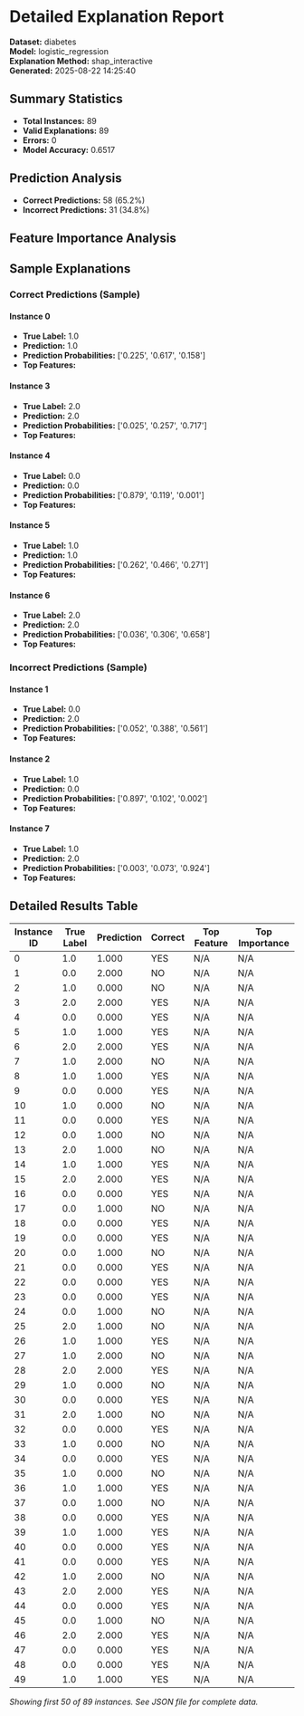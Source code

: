 # Detailed Explanation Report

**Dataset:** diabetes  
**Model:** logistic_regression  
**Explanation Method:** shap_interactive  
**Generated:** 2025-08-22 14:25:40  

## Summary Statistics

- **Total Instances:** 89
- **Valid Explanations:** 89
- **Errors:** 0
- **Model Accuracy:** 0.6517

## Prediction Analysis

- **Correct Predictions:** 58 (65.2%)
- **Incorrect Predictions:** 31 (34.8%)

## Feature Importance Analysis

## Sample Explanations

### Correct Predictions (Sample)

#### Instance 0

- **True Label:** 1.0
- **Prediction:** 1.0
- **Prediction Probabilities:** ['0.225', '0.617', '0.158']
- **Top Features:**

#### Instance 3

- **True Label:** 2.0
- **Prediction:** 2.0
- **Prediction Probabilities:** ['0.025', '0.257', '0.717']
- **Top Features:**

#### Instance 4

- **True Label:** 0.0
- **Prediction:** 0.0
- **Prediction Probabilities:** ['0.879', '0.119', '0.001']
- **Top Features:**

#### Instance 5

- **True Label:** 1.0
- **Prediction:** 1.0
- **Prediction Probabilities:** ['0.262', '0.466', '0.271']
- **Top Features:**

#### Instance 6

- **True Label:** 2.0
- **Prediction:** 2.0
- **Prediction Probabilities:** ['0.036', '0.306', '0.658']
- **Top Features:**

### Incorrect Predictions (Sample)

#### Instance 1

- **True Label:** 0.0
- **Prediction:** 2.0
- **Prediction Probabilities:** ['0.052', '0.388', '0.561']
- **Top Features:**

#### Instance 2

- **True Label:** 1.0
- **Prediction:** 0.0
- **Prediction Probabilities:** ['0.897', '0.102', '0.002']
- **Top Features:**

#### Instance 7

- **True Label:** 1.0
- **Prediction:** 2.0
- **Prediction Probabilities:** ['0.003', '0.073', '0.924']
- **Top Features:**

## Detailed Results Table

| Instance ID | True Label | Prediction | Correct | Top Feature | Top Importance |
|-------------|------------|------------|---------|-------------|----------------|
| 0 | 1.0 | 1.000 | YES | N/A | N/A |
| 1 | 0.0 | 2.000 | NO | N/A | N/A |
| 2 | 1.0 | 0.000 | NO | N/A | N/A |
| 3 | 2.0 | 2.000 | YES | N/A | N/A |
| 4 | 0.0 | 0.000 | YES | N/A | N/A |
| 5 | 1.0 | 1.000 | YES | N/A | N/A |
| 6 | 2.0 | 2.000 | YES | N/A | N/A |
| 7 | 1.0 | 2.000 | NO | N/A | N/A |
| 8 | 1.0 | 1.000 | YES | N/A | N/A |
| 9 | 0.0 | 0.000 | YES | N/A | N/A |
| 10 | 1.0 | 0.000 | NO | N/A | N/A |
| 11 | 0.0 | 0.000 | YES | N/A | N/A |
| 12 | 0.0 | 1.000 | NO | N/A | N/A |
| 13 | 2.0 | 1.000 | NO | N/A | N/A |
| 14 | 1.0 | 1.000 | YES | N/A | N/A |
| 15 | 2.0 | 2.000 | YES | N/A | N/A |
| 16 | 0.0 | 0.000 | YES | N/A | N/A |
| 17 | 0.0 | 1.000 | NO | N/A | N/A |
| 18 | 0.0 | 0.000 | YES | N/A | N/A |
| 19 | 0.0 | 0.000 | YES | N/A | N/A |
| 20 | 0.0 | 1.000 | NO | N/A | N/A |
| 21 | 0.0 | 0.000 | YES | N/A | N/A |
| 22 | 0.0 | 0.000 | YES | N/A | N/A |
| 23 | 0.0 | 0.000 | YES | N/A | N/A |
| 24 | 0.0 | 1.000 | NO | N/A | N/A |
| 25 | 2.0 | 1.000 | NO | N/A | N/A |
| 26 | 1.0 | 1.000 | YES | N/A | N/A |
| 27 | 1.0 | 2.000 | NO | N/A | N/A |
| 28 | 2.0 | 2.000 | YES | N/A | N/A |
| 29 | 1.0 | 0.000 | NO | N/A | N/A |
| 30 | 0.0 | 0.000 | YES | N/A | N/A |
| 31 | 2.0 | 1.000 | NO | N/A | N/A |
| 32 | 0.0 | 0.000 | YES | N/A | N/A |
| 33 | 1.0 | 0.000 | NO | N/A | N/A |
| 34 | 0.0 | 0.000 | YES | N/A | N/A |
| 35 | 1.0 | 0.000 | NO | N/A | N/A |
| 36 | 1.0 | 1.000 | YES | N/A | N/A |
| 37 | 0.0 | 1.000 | NO | N/A | N/A |
| 38 | 0.0 | 0.000 | YES | N/A | N/A |
| 39 | 1.0 | 1.000 | YES | N/A | N/A |
| 40 | 0.0 | 0.000 | YES | N/A | N/A |
| 41 | 0.0 | 0.000 | YES | N/A | N/A |
| 42 | 1.0 | 2.000 | NO | N/A | N/A |
| 43 | 2.0 | 2.000 | YES | N/A | N/A |
| 44 | 0.0 | 0.000 | YES | N/A | N/A |
| 45 | 0.0 | 1.000 | NO | N/A | N/A |
| 46 | 2.0 | 2.000 | YES | N/A | N/A |
| 47 | 0.0 | 0.000 | YES | N/A | N/A |
| 48 | 0.0 | 0.000 | YES | N/A | N/A |
| 49 | 1.0 | 1.000 | YES | N/A | N/A |

*Showing first 50 of 89 instances. See JSON file for complete data.*
